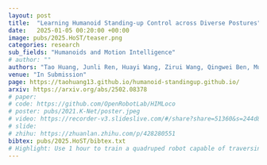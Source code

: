 ```yaml
---
layout: post
title:  "Learning Humanoid Standing-up Control across Diverse Postures"
date:   2025-01-05 00:20:00 +00:00
image: pubs/2025.HoST/teaser.png
categories: research
sub_fields: "Humanoids and Motion Intelligence"
# author: ""
authors: "Tao Huang, Junli Ren, Huayi Wang, Zirui Wang, Qingwei Ben, Muning Wen, Xiao Chen, Jianan Li, <strong>Jiangmiao Pang</strong>"
venue: "In Submission"
page: https://taohuang13.github.io/humanoid-standingup.github.io/
arxiv: https://arxiv.org/abs/2502.08378
# paper: 
# code: https://github.com/OpenRobotLab/HIMLoco
# poster: pubs/2021.K-Net/poster.jpeg
# video: https://recorder-v3.slideslive.com/#/share?share=51360&s=244d89a2-1418-4fd5-89fe-dc9616fc6efd
# slide:
# zhihu: https://zhuanlan.zhihu.com/p/428280551
bibtex: pubs/2025.HoST/bibtex.txt
# Highlight: Use 1 hour to train a quadruped robot capable of traversing any terrain under any disturbances in the open world.
---
```

